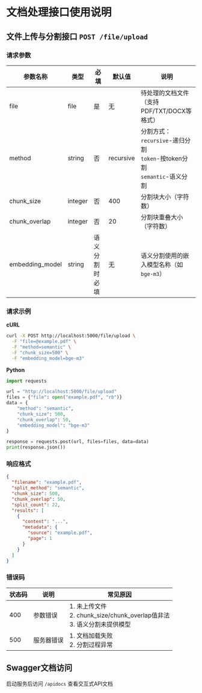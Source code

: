 # 文档处理接口使用说明

## 文件上传与分割接口 `POST /file/upload`

### 请求参数
| 参数名称 | 类型 | 必填 | 默认值 | 说明 |
|----------|------|------|--------|-----|
| file | file | 是 | 无 | 待处理的文档文件（支持PDF/TXT/DOCX等格式） |
| method | string | 否 | recursive | 分割方式：<br>`recursive`-递归分割<br>`token`-按token分割<br>`semantic`-语义分割 |
| chunk_size | integer | 否 | 400 | 分割块大小（字符数） |
| chunk_overlap | integer | 否 | 20 | 分割块重叠大小（字符数） |
| embedding_model | string | 语义分割时必填 | 无 | 语义分割使用的嵌入模型名称（如`bge-m3`） |

### 请求示例

**cURL**
```bash
curl -X POST http://localhost:5000/file/upload \
  -F "file=@example.pdf" \
  -F "method=semantic" \
  -F "chunk_size=500" \
  -F "embedding_model=bge-m3"
```

**Python**
```python
import requests

url = "http://localhost:5000/file/upload"
files = {"file": open("example.pdf", "rb")}
data = {
    "method": "semantic",
    "chunk_size": 500,
    "chunk_overlap": 50,
    "embedding_model": "bge-m3"
}

response = requests.post(url, files=files, data=data)
print(response.json())
```

### 响应格式
```json
{
  "filename": "example.pdf",
  "split_method": "semantic",
  "chunk_size": 500,
  "chunk_overlap": 50,
  "split_count": 22,
  "results": [
    {
      "content": "...",
      "metadata": {
        "source": "example.pdf",
        "page": 1
      }
    }
  ]
}
```

### 错误码
| 状态码 | 说明 | 常见原因 |
|--------|------|---------|
| 400 | 参数错误 | 1. 未上传文件<br>2. chunk_size/chunk_overlap值非法<br>3. 语义分割未提供模型 |
| 500 | 服务器错误 | 1. 文档加载失败<br>2. 分割过程异常 |

## Swagger文档访问
启动服务后访问 `/apidocs` 查看交互式API文档